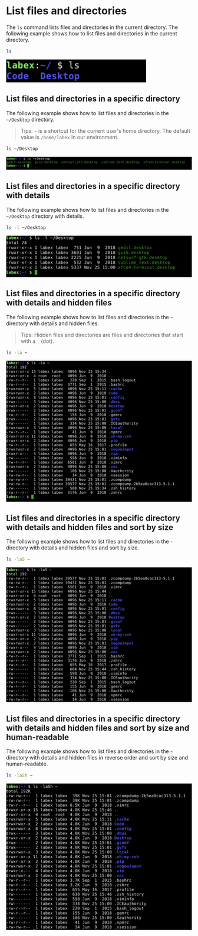 # List files and directories

The `ls` command lists files and directories in the current directory. The following example shows how to list files and directories in the current directory.

```bash
ls
```

![lab-basic-operation-1-1](assets/lab-basic-operation-1-1.png)

## List files and directories in a specific directory

The following example shows how to list files and directories in the `~/Desktop` directory.

> Tips: `~` is a shortcut for the current user's home directory. The default value is `/home/labex` In our environment.

```bash
ls ~/Desktop
```

![lab-basic-operation-1-2](assets/lab-basic-operation-1-2.png)

## List files and directories in a specific directory with details

The following example shows how to list files and directories in the `~/Desktop` directory with details.

```bash
ls -l ~/Desktop
```

![lab-basic-operation-1-3](assets/lab-basic-operation-1-3.png)

## List files and directories in a specific directory with details and hidden files

The following example shows how to list files and directories in the `~` directory with details and hidden files.

> Tips: Hidden files and directories are files and directories that start with a `.` (dot).

```bash
ls -la ~
```

![lab-basic-operation-1-4](assets/lab-basic-operation-1-4.png)

## List files and directories in a specific directory with details and hidden files and sort by size

The following example shows how to list files and directories in the `~` directory with details and hidden files and sort by size.

```bash
ls -laS ~
```

![lab-basic-operation-1-5](assets/lab-basic-operation-1-5.png)

## List files and directories in a specific directory with details and hidden files and sort by size and human-readable

The following example shows how to list files and directories in the `~` directory with details and hidden files in reverse order and sort by size and human-readable.

```bash
ls -laSh ~
```

![lab-basic-operation-1-6](assets/lab-basic-operation-1-6.png)
